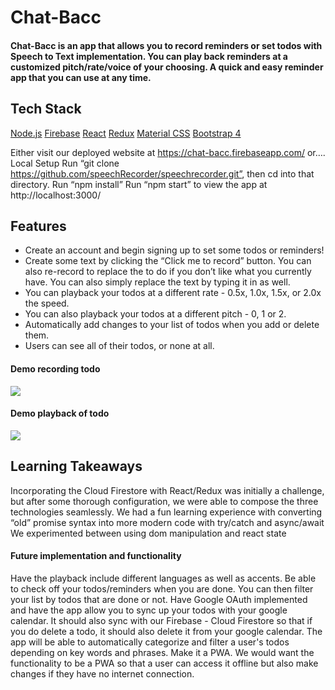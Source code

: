# Chat-Bacc

#### Chat-Bacc is an app that allows you to record reminders or set todos with Speech to Text implementation. You can play back reminders at a customized pitch/rate/voice of your choosing. A quick and easy reminder app that you can use at any time.

## Tech Stack

[Node.js](https://nodejs.org/en/)
[Firebase](https://firebase.google.com/)
[React](https://facebook.github.io/react/)
[Redux](https://redux.js.org/)
[Material CSS](https://materializecss.com/)
[Bootstrap 4](https://getbootstrap.com/)

Either visit our deployed website at https://chat-bacc.firebaseapp.com/ or….
Local Setup
Run “git clone https://github.com/speechRecorder/speechrecorder.git”, then cd into that directory.
Run “npm install”
Run “npm start” to view the app at http://localhost:3000/

## Features

- Create an account and begin signing up to set some todos or reminders!
- Create some text by clicking the “Click me to record” button. You can also re-record to replace the to do if you don’t like what you currently have. You can also simply replace the text by typing it in as well.
- You can playback your todos at a different rate - 0.5x, 1.0x, 1.5x, or 2.0x the speed.
- You can also playback your todos at a different pitch - 0, 1 or 2.
- Automatically add changes to your list of todos when you add or delete them.
- Users can see all of their todos, or none at all.

#### Demo recording todo
![](DEMO_record.gif)
#### Demo playback of todo
![](DEMO_playback.gif)

## Learning Takeaways

Incorporating the Cloud Firestore with React/Redux was initially a challenge, but after some thorough configuration, we were able to compose the three technologies seamlessly.
We had a fun learning experience with converting “old” promise syntax into more modern code with try/catch and async/await
We experimented between using dom manipulation and react state

#### Future implementation and functionality

Have the playback include different languages as well as accents.
Be able to check off your todos/reminders when you are done.
You can then filter your list by todos that are done or not.
Have Google OAuth implemented and have the app allow you to sync up your todos with your google calendar.
It should also sync with our Firebase - Cloud Firestore so that if you do delete a todo, it should also delete it from your google calendar.
The app will be able to automatically categorize and filter a user's todos depending on key words and phrases.
Make it a PWA. We would want the functionality to be a PWA so that a user can access it offline but also make changes if they have no internet connection.
